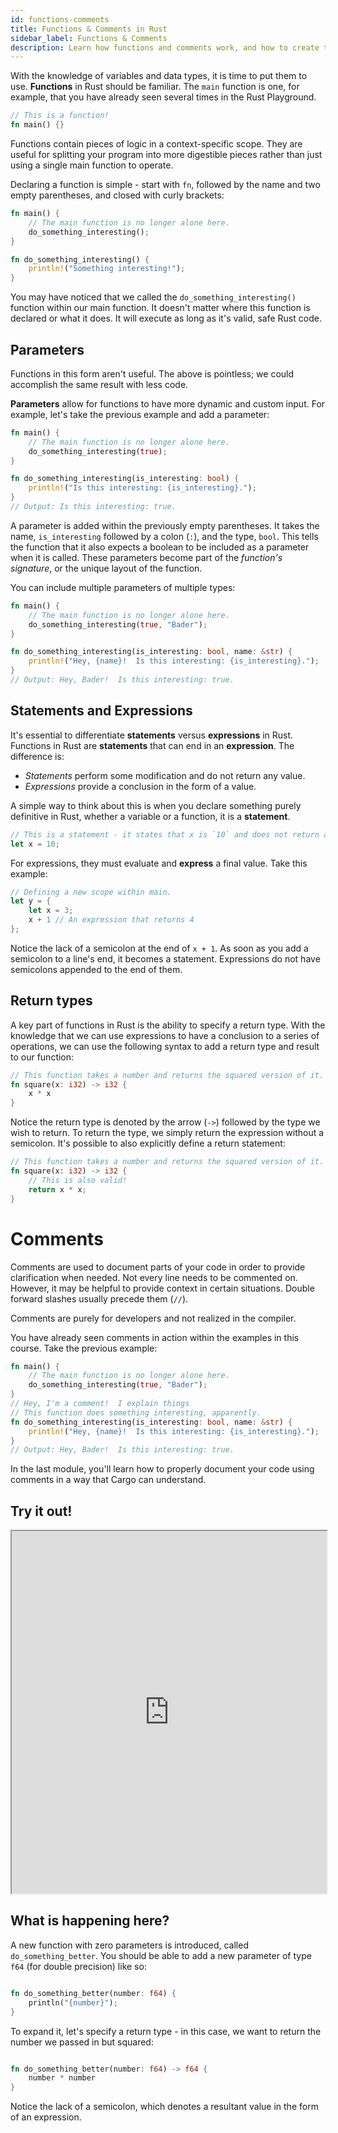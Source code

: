```yaml
---
id: functions-comments
title: Functions & Comments in Rust
sidebar_label: Functions & Comments
description: Learn how functions and comments work, and how to create them in Rust.
---
```


With the knowledge of variables and data types, it is time to put them to use.  **Functions** in Rust should be familiar.  The `main` function is one, for example, that you have already seen several times in the Rust Playground.

```rust 
// This is a function!
fn main() {}
```

Functions contain pieces of logic in a context-specific scope.  They are useful for splitting your program into more digestible pieces rather than just using a single main function to operate.

Declaring a function is simple - start with `fn`, followed by the name and two empty parentheses, and closed with curly brackets:  


```rust
fn main() {
    // The main function is no longer alone here.
    do_something_interesting();
}

fn do_something_interesting() {
    println!("Something interesting!");
}
```

You may have noticed that we called the `do_something_interesting()` function within our main function.  It doesn't matter where this function is declared or what it does.  It will execute as long as it's valid, safe Rust code.

## Parameters

Functions in this form aren't useful.  The above is pointless; we could accomplish the same result with less code.

**Parameters** allow for functions to have more dynamic and custom input.  For example, let's take the previous example and add a parameter:

```rust
fn main() {
    // The main function is no longer alone here.
    do_something_interesting(true);
}

fn do_something_interesting(is_interesting: bool) {
    println!("Is this interesting: {is_interesting}.");
}
// Output: Is this interesting: true.
```

A parameter is added within the previously empty parentheses.  It takes the name, `is_interesting` followed by a colon (`:`), and the type, `bool`.  This tells the function that it also expects a boolean to be included as a parameter when it is called.  These parameters become part of the *function's signature*, or the unique layout of the function.

You can include multiple parameters of multiple types:

```rust
fn main() {
    // The main function is no longer alone here.
    do_something_interesting(true, "Bader");
}

fn do_something_interesting(is_interesting: bool, name: &str) {
    println!("Hey, {name}!  Is this interesting: {is_interesting}.");
}
// Output: Hey, Bader!  Is this interesting: true.
```

## Statements and Expressions

It's essential to differentiate **statements** versus **expressions** in Rust.  Functions in Rust are **statements** that can end in an **expression**.  The difference is: 

- *Statements* perform some modification and do not return any value.
- *Expressions* provide a conclusion in the form of a value.

A simple way to think about this is when you declare something purely definitive in Rust, whether a variable or a function, it is a **statement**.  

```rust
// This is a statement - it states that x is `10` and does not return anything.
let x = 10;
```

For expressions, they must evaluate and **express** a final value.  Take this example: 

```rust
// Defining a new scope within main.
let y = {
    let x = 3;
    x + 1 // An expression that returns 4
};

```

Notice the lack of a semicolon at the end of `x + 1`.  As soon as you add a semicolon to a line's end, it becomes a statement.  Expressions do not have semicolons appended to the end of them.


## Return types

A key part of functions in Rust is the ability to specify a return type.  With the knowledge that we can use expressions to have a conclusion to a series of operations, we can use the following syntax to add a return type and result to our function: 

```rust
// This function takes a number and returns the squared version of it.
fn square(x: i32) -> i32 {
    x * x
}
```

Notice the return type is denoted by the arrow (`->`) followed by the type we wish to return.  To return the type, we simply return the expression without a semicolon.  It's possible to also explicitly define a return statement:

```rust
// This function takes a number and returns the squared version of it.
fn square(x: i32) -> i32 {
    // This is also valid!
    return x * x;
}
```


# Comments

Comments are used to document parts of your code in order to provide clarification when needed.  Not every line needs to be commented on.  However, it may be helpful to provide context in certain situations.  Double forward slashes usually precede them (`//`).

Comments are purely for developers and not realized in the compiler.

You have already seen comments in action within the examples in this course.  Take the previous example: 

```rust
fn main() {
    // The main function is no longer alone here.
    do_something_interesting(true, "Bader");
}
// Hey, I'm a comment!  I explain things
// This function does something interesting, apparently.
fn do_something_interesting(is_interesting: bool, name: &str) {
    println!("Hey, {name}!  Is this interesting: {is_interesting}.");
}
// Output: Hey, Bader!  Is this interesting: true.
```

In the last module, you'll learn how to properly document your code using comments in a way that Cargo can understand.

## Try it out!

<iframe width="100%" height="580" src="https://play.rust-lang.org/?version=stable&mode=debug&edition=2021&code=fn+main%28%29+%7B%0A++++%2F%2F+The+main+function+is+no+longer+alone+here..%0A++++do_something_interesting%28true%2C+%22Bader%22%29%3B%0A++++%2F%2F+Make+sure+to+call+your+function+here%21%0A%7D%0A%2F%2F+Hey%2C+I%27m+a+comment%21+I+explain+things%0A%2F%2F+This+function+does+something+interesting%2C+apparently.%0Afn+do_something_interesting%28is_interesting%3A+bool%2C+name%3A+%26str%29+%7B%0A++++println%21%28%22Hey%2C+%7Bname%7D%21++Is+this+interesting%3A+%7Bis_interesting%7D.%22%29%3B%0A%7D%0A%0A%0A%2F%2F+Change+this+function+to+take+a+parameter%2C+which+is+a+floating+point+number%0A%2F%2F+with+double+precison%2C+and+print+it.++%0A%2F%2F+Then%2C+call+it+in+the+main+function+and+run%21%0Afn+do_something_better%28%29+%7B%7D%0A"></iframe>

## What is happening here?

A new function with zero parameters is introduced, called `do_something_better`.  You should be able to add a new parameter of type `f64` (for double precision) like so:

```rust

fn do_something_better(number: f64) {
    println("{number}");
}

```

To expand it, let's specify a return type - in this case, we want to return the number we passed in but squared:


```rust

fn do_something_better(number: f64) -> f64 {
    number * number
}

```

Notice the lack of a semicolon, which denotes a resultant value in the form of an expression.
